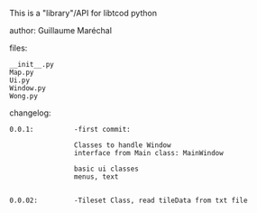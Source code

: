 This is a "library"/API for libtcod python


author: Guillaume Maréchal




files:
	
	__init__.py
	Map.py
	Ui.py
	Window.py
	Wong.py





changelog:



	0.0.1:			-first commit:
	
					Classes to handle Window
					interface from Main class: MainWindow
					
					basic ui classes
					menus, text
					
					
	0.0.02:			-Tileset Class, read tileData from txt file
	
	
